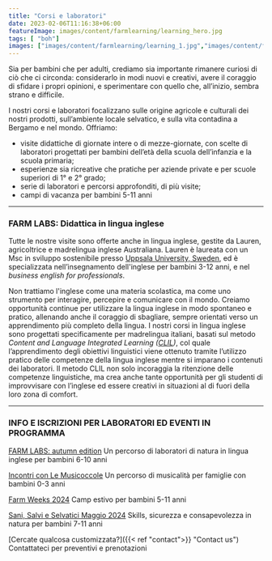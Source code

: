 ```yaml
---
title: "Corsi e laboratori"
date: 2023-02-06T11:16:38+06:00
featureImage: images/content/farmlearning/learning_hero.jpg
tags: [ "boh"]
images: ["images/content/farmlearning/learning_1.jpg","images/content/farmlearning/learning_2.jpg","images/content/farmlearning/learning_3.jpg"]
---
```

Sia per bambini che per adulti, crediamo sia importante rimanere curiosi di ciò che ci circonda: considerarlo in modi nuovi e creativi, avere il coraggio di sfidare i propri opinioni, e sperimentare con quello che, all’inizio, sembra strano e difficile.

I nostri corsi e laboratori focalizzano sulle origine agricole e culturali dei nostri prodotti, sull’ambiente locale selvatico, e sulla vita contadina a Bergamo e nel mondo. Offriamo: 
- visite didattiche di giornate intere o di mezze-giornate, con scelte di laboratori progettati per bambini dell’età della scuola dell’infanzia e la scuola primaria;
- esperienze sia ricreative che pratiche per aziende private e per scuole superiori di 1° e 2° grado;
- serie di laboratori e percorsi approfonditi, di più visite;
- campi di vacanza per bambini 5-11 anni  
---
### FARM LABS: Didattica in lingua inglese
Tutte le nostre visite sono offerte anche in lingua inglese, gestite da Lauren, agricoltrice e madrelingua inglese Australiana. Lauren è laureata con un Msc in sviluppo sostenibile presso [Uppsala University, Sweden](https://www.uu.se/en), ed è specializzata nell’insegnamento dell'inglese per bambini 3-12 anni, e nel *business english for professionals*. 

Non trattiamo l'inglese come una materia scolastica, ma come uno strumento per interagire, percepire e comunicare con il mondo. Creiamo opportunità continue per utilizzare la lingua inglese in modo spontaneo e pratico, allenando anche il coraggio di sbagliare, sempre orientati verso un apprendimento più completo della lingua. I nostri corsi in lingua inglese sono progettati specificamente per madrelingua italiani, basati sul metodo *Content and Language Integrated Learning ([CLIL](https://en.wikipedia.org/wiki/Language_immersion "Wikipedia"))*, col quale l’apprendimento degli obiettivi linguistici viene ottenuto tramite l’utilizzo pratico delle competenze della lingua inglese mentre si imparano i contenuti dei laboratori. Il metodo CLIL non solo incoraggia la ritenzione delle competenze linguistiche, ma crea anche tante opportunità per gli studenti di improvvisare con l’inglese ed essere creativi in situazioni al di fuori della loro zona di comfort.

---
### INFO E ISCRIZIONI PER LABORATORI ED EVENTI IN PROGRAMMA

[FARM LABS: autumn edition](https://forms.gle/8H2YfDJpX5Uihnp87/ "Form") Un percorso di laboratori di natura in lingua inglese per bambini 6-10 anni

[Incontri con Le Musicoccole](https://elisapaganellimtp.com/ "Form") Un percorso di musicalità per famiglie con bambini 0-3 anni

[Farm Weeks 2024](https://forms.gle/sF5VDw3kdhEwgu6g8 "Form") Camp estivo per bambini 5-11 anni

[Sani, Salvi e Selvatici Maggio 2024](https://forms.gle/SUyV8yBbPc2mWcsT7 "Form") Skills, sicurezza e consapevolezza in natura per bambini 7-11 anni

[Cercate qualcosa customizzata?]({{< ref "contact">}} "Contact us") Contattateci per preventivi e prenotazioni